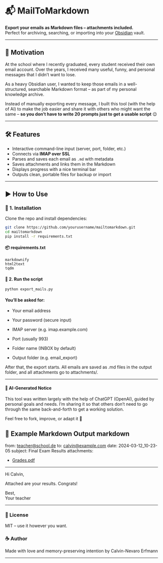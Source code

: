 # 📬 MailToMarkdown

**Export your emails as Markdown files – attachments included.**  
Perfect for archiving, searching, or importing into your [Obsidian](https://obsidian.md/) vault.

---

## 💭 Motivation

At the school where I recently graduated, every student received their own email account. Over the years, I received many useful, funny, and personal messages that I didn’t want to lose.

As a heavy Obsidian user, I wanted to keep those emails in a well-structured, searchable Markdown format – as part of my personal knowledge archive.

Instead of manually exporting every message, I built this tool (with the help of AI) to make the job easier and share it with others who might want the same – **so you don’t have to write 20 prompts just to get a usable script** 😉

---

## 🛠 Features

- Interactive command-line input (server, port, folder, etc.)
- Connects via **IMAP over SSL**
- Parses and saves each email as `.md` with metadata
- Saves attachments and links them in the Markdown
- Displays progress with a nice terminal bar
- Outputs clean, portable files for backup or import

---

## ▶️ How to Use

### 🧱 1. Installation

Clone the repo and install dependencies:

```bash
git clone https://github.com/yourusername/mailtomarkdown.git
cd mailtomarkdown
pip install -r requirements.txt
```

#### 📦 requirements.txt


```
markdownify
html2text
tqdm
```


#### 🚀 2. Run the script

```
python export_mails.py
```


#### You’ll be asked for:

- Your email address

- Your password (secure input)

- IMAP server (e.g. imap.example.com)

- Port (usually 993)

- Folder name (INBOX by default)

- Output folder (e.g. email_export)

After that, the export starts. All emails are saved as .md files in the output folder, and all attachments go to attachments/.

---

#### 🧠 AI-Generated Notice
This tool was written largely with the help of ChatGPT (OpenAI), guided by personal goals and needs. I’m sharing it so that others don’t need to go through the same back-and-forth to get a working solution.

Feel free to fork, improve, or adapt it 💌

📂 Example Markdown Output
markdown
---
from: teacher@school.de
to: calvin@example.com
date: 2024-03-12_10-23-05
subject: Final Exam Results
attachments:
  - [Grades.pdf](attachments/Grades.pdf)
---

Hi Calvin,

Attached are your results. Congrats!

Best,  
Your teacher


---

### 🖤 License
MIT – use it however you want.

### ☕ Author
Made with love and memory-preserving intention by Calvin-Nevaro Erfmann

---

